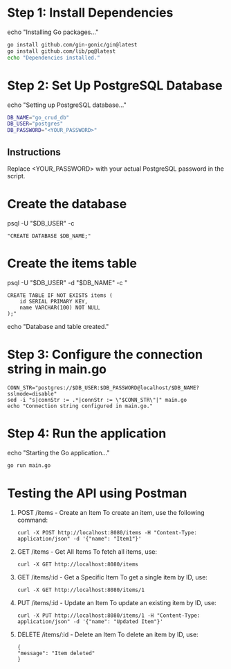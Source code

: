 # Step 1: Install Dependencies
echo "Installing Go packages..."
```bash
go install github.com/gin-gonic/gin@latest
go install github.com/lib/pq@latest
echo "Dependencies installed."
```

# Step 2: Set Up PostgreSQL Database
echo "Setting up PostgreSQL database..."
```bash
DB_NAME="go_crud_db"
DB_USER="postgres"
DB_PASSWORD="<YOUR_PASSWORD>"
```
## Instructions
Replace <YOUR_PASSWORD> with your actual PostgreSQL password in the script.

# Create the database
psql -U "$DB_USER" -c 
```
"CREATE DATABASE $DB_NAME;"
```
# Create the items table
psql -U "$DB_USER" -d "$DB_NAME" -c "
```
CREATE TABLE IF NOT EXISTS items (
    id SERIAL PRIMARY KEY,
    name VARCHAR(100) NOT NULL
);"
```
echo "Database and table created."

# Step 3: Configure the connection string in main.go
```
CONN_STR="postgres://$DB_USER:$DB_PASSWORD@localhost/$DB_NAME?sslmode=disable"
sed -i "s|connStr := .*|connStr := \"$CONN_STR\"|" main.go
echo "Connection string configured in main.go."
```

# Step 4: Run the application
echo "Starting the Go application..."
```bash
go run main.go
```


# Testing the API using Postman
1. POST /items - Create an Item
To create an item, use the following command:
    ```
    curl -X POST http://localhost:8080/items -H "Content-Type: application/json" -d '{"name": "Item1"}'
    ```

2. GET /items - Get All Items
To fetch all items, use:
    ```
    curl -X GET http://localhost:8080/items
    ```

3. GET /items/:id - Get a Specific Item
To get a single item by ID, use:
    ```
    curl -X GET http://localhost:8080/items/1
    ```
4. PUT /items/:id - Update an Item
To update an existing item by ID, use:
    ```
    curl -X PUT http://localhost:8080/items/1 -H "Content-Type:     application/json" -d '{"name": "Updated Item"}' 
    ```
5. DELETE /items/:id - Delete an Item
To delete an item by ID, use:
    ```
    {
    "message": "Item deleted"
    }
    ```
